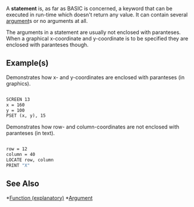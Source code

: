 A **statement** is, as far as BASIC is concerned, a keyword that can be executed in run-time which doesn't return any value. It can contain several [argument](argument)s or no arguments at all.

The arguments in a statement are usually not enclosed with paranteses. When a graphical x-coordinate and y-coordinate is to be specified they are enclosed with paranteses though.

## Example(s)

Demonstrates how x- and y-coordinates are enclosed with paranteses (in graphics).

```vb

SCREEN 13
x = 160
y = 100
PSET (x, y), 15

```

Demonstrates how row- and column-coordinates are not enclosed with paranteses (in text).

```vb

row = 12
column = 40
LOCATE row, column
PRINT "X"

```

## See Also

*[Function (explanatory)](Function-(explanatory))
*[Argument](Argument)
